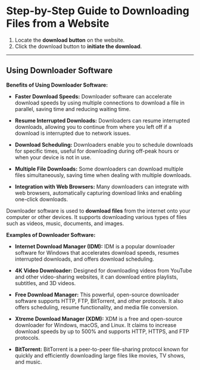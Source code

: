 # Step-by-Step Guide to Downloading Files from a Website

1. Locate the **download button** on the website.
2. Click the download button to **initiate the download**.

---

## Using Downloader Software

**Benefits of Using Downloader Software:**

- **Faster Download Speeds:** Downloader software can accelerate download speeds by using multiple connections to download a file in parallel, saving time and reducing waiting time.

- **Resume Interrupted Downloads:** Downloaders can resume interrupted downloads, allowing you to continue from where you left off if a download is interrupted due to network issues.

- **Download Scheduling:** Downloaders enable you to schedule downloads for specific times, useful for downloading during off-peak hours or when your device is not in use.

- **Multiple File Downloads:** Some downloaders can download multiple files simultaneously, saving time when dealing with multiple downloads.

- **Integration with Web Browsers:** Many downloaders can integrate with web browsers, automatically capturing download links and enabling one-click downloads.

Downloader software is used to **download files** from the internet onto your computer or other devices. It supports downloading various types of files such as videos, music, documents, and images.

**Examples of Downloader Software:**

- **Internet Download Manager (IDM):** IDM is a popular downloader software for Windows that accelerates download speeds, resumes interrupted downloads, and offers download scheduling.

- **4K Video Downloader:** Designed for downloading videos from YouTube and other video-sharing websites, it can download entire playlists, subtitles, and 3D videos.

- **Free Download Manager:** This powerful, open-source downloader software supports HTTP, FTP, BitTorrent, and other protocols. It also offers scheduling, resume functionality, and media file conversion.

- **Xtreme Download Manager (XDM):** XDM is a free and open-source downloader for Windows, macOS, and Linux. It claims to increase download speeds by up to 500% and supports HTTP, HTTPS, and FTP protocols.

- **BitTorrent:** BitTorrent is a peer-to-peer file-sharing protocol known for quickly and efficiently downloading large files like movies, TV shows, and music.
